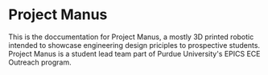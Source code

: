 # Project Manus
 
This is the doccumentation for Project Manus, a mostly 3D printed robotic intended to showcase engineering design priciples to prospective students. Project Manus is a student lead team part of Purdue University's EPICS ECE Outreach program.
